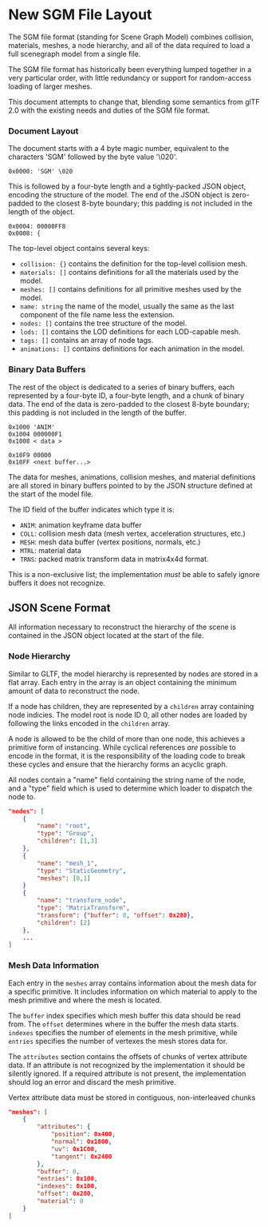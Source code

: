 # New SGM File Layout

The SGM file format (standing for Scene Graph Model) combines collision,
materials, meshes, a node hierarchy, and all of the data required to load a
full scenegraph model from a single file.

The SGM file format has historically been everything lumped together in a very
particular order, with little redundancy or support for random-access loading
of larger meshes.

This document attempts to change that, blending some semantics from glTF 2.0
with the existing needs and duties of the SGM file format.

### Document Layout

The document starts with a 4 byte magic number, equivalent to the characters
'SGM' followed by the byte value '\020'.

	0x0000: 'SGM' \020

This is followed by a four-byte length and a tightly-packed JSON object,
encoding the structure of the model. The end of the JSON object is zero-padded
to the closest 8-byte boundary; this padding is not included in the length of
the object.

	0x0004: 00000FF8
	0x0008: {

The top-level object contains several keys:

* `collision: {}` contains the definition for the top-level collision mesh.
* `materials: []` contains definitions for all the materials used by the model.
* `meshes: []` contains definitions for all primitive meshes used by the model.
* `name: string` the name of the model, usually the same as the last
  component of the file name less the extension.
* `nodes: []` contains the tree structure of the model.
* `lods: []` contains the LOD definitions for each LOD-capable mesh.
* `tags: []` contains an array of node tags.
* `animations: []` contains definitions for each animation in the model.

### Binary Data Buffers

The rest of the object is dedicated to a series of binary buffers, each
represented by a four-byte ID, a four-byte length, and a chunk of binary data.
The end of the data is zero-padded to the closest 8-byte boundary; this padding
is not included in the length of the buffer.

	0x1000 'ANIM'
	0x1004 000000F1
	0x1008 < data >

	0x10F9 00000
	0x10FF <next buffer...>

The data for meshes, animations, collision meshes, and material definitions are
all stored in binary buffers pointed to by the JSON structure defined at the
start of the model file.

The ID field of the buffer indicates which type it is:

* `ANIM`: animation keyframe data buffer
* `COLL`: collision mesh data (mesh vertex, acceleration structures, etc.)
* `MESH`: mesh data buffer (vertex positions, normals, etc.)
* `MTRL`: material data
* `TRNS`: packed matrix transform data in matrix4x4d format.

This is a non-exclusive list; the implementation *must* be able to safely
ignore buffers it does not recognize.

## JSON Scene Format

All information necessary to reconstruct the hierarchy of the scene is
contained in the JSON object located at the start of the file. 



### Node Hierarchy

Similar to GLTF, the model hierarchy is represented by nodes are stored in a
flat array. Each entry in the array is an object containing the minimum amount
of data to reconstruct the node.

If a node has children, they are represented by a `children` array containing
node indicies. The model root is node ID 0, all other nodes are loaded by
following the links encoded in the `children` array.

A node is allowed to be the child of more than one node, this achieves a
primitive form of instancing. While cyclical references *are* possible to
encode in the format, it is the responsibility of the loading code to break
these cycles and ensure that the hierarchy forms an acyclic graph.

All nodes contain a "name" field containing the string name of the node, and a
"type" field which is used to determine which loader to dispatch the node to.


```json
"nodes": [
	{
		"name": "root",
		"type": "Group",
		"children": [1,3]
	},
	{
		"name": "mesh_1",
		"type": "StaticGeometry",
		"meshes": [0,1]
	}
	{
		"name": "transform_node",
		"type": "MatrixTransform",
		"transform": {"buffer": 0, "offset": 0x280},
		"children": [2]
	},
	...
]
```

### Mesh Data Information

Each entry in the `meshes` array contains information about the mesh data for a
specific primitive. It includes information on which material to apply to the
mesh primitive and where the mesh is located.

The `buffer` index specifies which mesh buffer this data should be read from.
The `offset` determines where in the buffer the mesh data starts. `indexes`
specifies the number of elements in the mesh primitive, while `entries`
specifies the number of vertexes the mesh stores data for.

The `attributes` section contains the offsets of chunks of vertex attribute
data. If an attribute is not recognized by the implementation it should be
silently ignored. If a required attribute is not present, the implementation
should log an error and discard the mesh primitive.

Vertex attribute data must be stored in contiguous, non-interleaved chunks

```json
"meshes": [
	{
		"attributes": {
			"position": 0x400,
			"normal": 0x1000,
			"uv": 0x1C00,
			"tangent": 0x2400
		},
		"buffer": 0,
		"entries": 0x100,
		"indexes": 0x100,
		"offset": 0x280,
		"material": 0
	}
]
```
